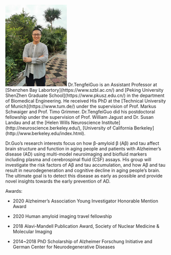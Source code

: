 <img src="/assets/img/PI.png" alt="PI" style="zoom: 25%;" />
Dr.TengfeiGuo is an Assistant Professor at [Shenzhen Bay Labortory](https://www.szbl.ac.cn/) and [Peking University ShenZhen Graduate School](https://www.pkusz.edu.cn/) in the department of Biomedical Engineering. He received His PhD at the [Technical University of Munich](https://www.tum.de/) under the supervision of Prof. Markus Schwaiger and Prof. Timo Grimmer. Dr.TengfeiGuo did his postdoctoral fellowship under the supervision of Prof. William Jagust and Dr. Susan Landau and at the [Helen Wills Neuroscience Institute](http://neuroscience.berkeley.edu/), [University of California Berkeley](http://www.berkeley.edu/index.html). 

Dr.Guo’s research interests focus on how β-amyloid β (Aβ) and tau affect brain structure and function in aging people and patients with Alzheimer’s disease (AD) using multi-model neuroimaging and biofluid markers including plasma and cerebrospinal fluid (CSF) assays. His group will investigate the risk factors of Aβ and tau accumulation, and how Aβ and tau result in neurodegeneration and cognitive decline in aging people’s brain. The ultimate goal is to detect this disease as early as possible and provide novel insights towards the early prevention of AD. 



Awards:

- 2020 Alzheimer’s Association Young Investigator Honorable Mention Award

- 2020 Human amyloid imaging travel fellowship

- 2018 Alavi-Mandell Publication Award, Society of Nuclear Medicine & Molecular Imaging

- 2014~2018 PhD Scholarship of Alzheimer Forschung Initiative and German Center for Neurodegenerative Diseases







  

  

